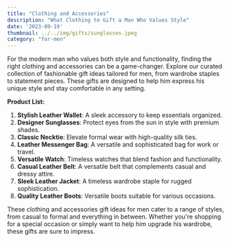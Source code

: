 ```yaml
---
title: "Clothing and Accessories"
description: "What Clothing to Gift a Man Who Values Style"
date: '2023-09-19'
thumbnail: ../../img/gifts/sunglasses.jpeg
category: "for-men"
---
```

For the modern man who values both style and functionality, finding the right clothing and accessories can be a game-changer. Explore our curated collection of fashionable gift ideas tailored for men, from wardrobe staples to statement pieces. These gifts are designed to help him express his unique style and stay comfortable in any setting.

**Product List:**
1. **Stylish Leather Wallet**: A sleek accessory to keep essentials organized.
2. **Designer Sunglasses**: Protect eyes from the sun in style with premium shades.
3. **Classic Necktie**: Elevate formal wear with high-quality silk ties.
4. **Leather Messenger Bag**: A versatile and sophisticated bag for work or travel.
5. **Versatile Watch**: Timeless watches that blend fashion and functionality.
6. **Casual Leather Belt**: A versatile belt that complements casual and dressy attire.
7. **Sleek Leather Jacket**: A timeless wardrobe staple for rugged sophistication.
8. **Quality Leather Boots**: Versatile boots suitable for various occasions.

These clothing and accessories gift ideas for men cater to a range of styles, from casual to formal and everything in between. Whether you're shopping for a special occasion or simply want to help him upgrade his wardrobe, these gifts are sure to impress.
